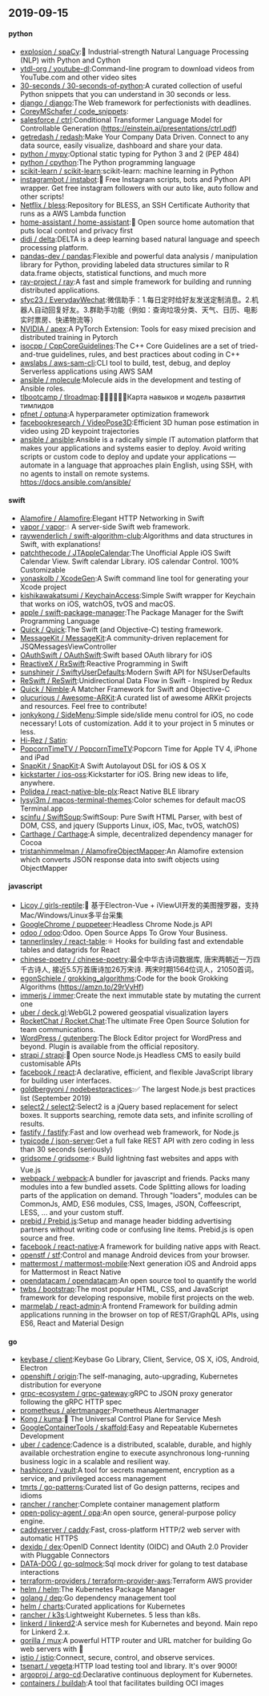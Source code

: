 ## 2019-09-15

#### python
* [explosion / spaCy](https://github.com/explosion/spaCy):💫
Industrial-strength Natural Language Processing (NLP) with Python and Cython
* [ytdl-org / youtube-dl](https://github.com/ytdl-org/youtube-dl):Command-line program to download videos from YouTube.com and other video sites
* [30-seconds / 30-seconds-of-python](https://github.com/30-seconds/30-seconds-of-python):A curated collection of useful Python snippets that you can understand in 30 seconds or less.
* [django / django](https://github.com/django/django):The Web framework for perfectionists with deadlines.
* [CoreyMSchafer / code_snippets](https://github.com/CoreyMSchafer/code_snippets):
* [salesforce / ctrl](https://github.com/salesforce/ctrl):Conditional Transformer Language Model for Controllable Generation (https://einstein.ai/presentations/ctrl.pdf)
* [getredash / redash](https://github.com/getredash/redash):Make Your Company Data Driven. Connect to any data source, easily visualize, dashboard and share your data.
* [python / mypy](https://github.com/python/mypy):Optional static typing for Python 3 and 2 (PEP 484)
* [python / cpython](https://github.com/python/cpython):The Python programming language
* [scikit-learn / scikit-learn](https://github.com/scikit-learn/scikit-learn):scikit-learn: machine learning in Python
* [instagrambot / instabot](https://github.com/instagrambot/instabot):🐙
Free Instagram scripts, bots and Python API wrapper. Get free instagram followers with our auto like, auto follow and other scripts!
* [Netflix / bless](https://github.com/Netflix/bless):Repository for BLESS, an SSH Certificate Authority that runs as a AWS Lambda function
* [home-assistant / home-assistant](https://github.com/home-assistant/home-assistant):🏡
Open source home automation that puts local control and privacy first
* [didi / delta](https://github.com/didi/delta):DELTA is a deep learning based natural language and speech processing platform.
* [pandas-dev / pandas](https://github.com/pandas-dev/pandas):Flexible and powerful data analysis / manipulation library for Python, providing labeled data structures similar to R data.frame objects, statistical functions, and much more
* [ray-project / ray](https://github.com/ray-project/ray):A fast and simple framework for building and running distributed applications.
* [sfyc23 / EverydayWechat](https://github.com/sfyc23/EverydayWechat):微信助手：1.每日定时给好友发送定制消息。2.机器人自动回复好友。3.群助手功能（例如：查询垃圾分类、天气、日历、电影实时票房、快递物流等）
* [NVIDIA / apex](https://github.com/NVIDIA/apex):A PyTorch Extension: Tools for easy mixed precision and distributed training in Pytorch
* [isocpp / CppCoreGuidelines](https://github.com/isocpp/CppCoreGuidelines):The C++ Core Guidelines are a set of tried-and-true guidelines, rules, and best practices about coding in C++
* [awslabs / aws-sam-cli](https://github.com/awslabs/aws-sam-cli):CLI tool to build, test, debug, and deploy Serverless applications using AWS SAM
* [ansible / molecule](https://github.com/ansible/molecule):Molecule aids in the development and testing of Ansible roles.
* [tlbootcamp / tlroadmap](https://github.com/tlbootcamp/tlroadmap):👩🏼‍💻👨🏻‍💻Карта навыков и модель развития тимлидов
* [pfnet / optuna](https://github.com/pfnet/optuna):A hyperparameter optimization framework
* [facebookresearch / VideoPose3D](https://github.com/facebookresearch/VideoPose3D):Efficient 3D human pose estimation in video using 2D keypoint trajectories
* [ansible / ansible](https://github.com/ansible/ansible):Ansible is a radically simple IT automation platform that makes your applications and systems easier to deploy. Avoid writing scripts or custom code to deploy and update your applications — automate in a language that approaches plain English, using SSH, with no agents to install on remote systems. https://docs.ansible.com/ansible/

#### swift
* [Alamofire / Alamofire](https://github.com/Alamofire/Alamofire):Elegant HTTP Networking in Swift
* [vapor / vapor](https://github.com/vapor/vapor):💧
A server-side Swift web framework.
* [raywenderlich / swift-algorithm-club](https://github.com/raywenderlich/swift-algorithm-club):Algorithms and data structures in Swift, with explanations!
* [patchthecode / JTAppleCalendar](https://github.com/patchthecode/JTAppleCalendar):The Unofficial Apple iOS Swift Calendar View. Swift calendar Library. iOS calendar Control. 100% Customizable
* [yonaskolb / XcodeGen](https://github.com/yonaskolb/XcodeGen):A Swift command line tool for generating your Xcode project
* [kishikawakatsumi / KeychainAccess](https://github.com/kishikawakatsumi/KeychainAccess):Simple Swift wrapper for Keychain that works on iOS, watchOS, tvOS and macOS.
* [apple / swift-package-manager](https://github.com/apple/swift-package-manager):The Package Manager for the Swift Programming Language
* [Quick / Quick](https://github.com/Quick/Quick):The Swift (and Objective-C) testing framework.
* [MessageKit / MessageKit](https://github.com/MessageKit/MessageKit):A community-driven replacement for JSQMessagesViewController
* [OAuthSwift / OAuthSwift](https://github.com/OAuthSwift/OAuthSwift):Swift based OAuth library for iOS
* [ReactiveX / RxSwift](https://github.com/ReactiveX/RxSwift):Reactive Programming in Swift
* [sunshinejr / SwiftyUserDefaults](https://github.com/sunshinejr/SwiftyUserDefaults):Modern Swift API for NSUserDefaults
* [ReSwift / ReSwift](https://github.com/ReSwift/ReSwift):Unidirectional Data Flow in Swift - Inspired by Redux
* [Quick / Nimble](https://github.com/Quick/Nimble):A Matcher Framework for Swift and Objective-C
* [olucurious / Awesome-ARKit](https://github.com/olucurious/Awesome-ARKit):A curated list of awesome ARKit projects and resources. Feel free to contribute!
* [jonkykong / SideMenu](https://github.com/jonkykong/SideMenu):Simple side/slide menu control for iOS, no code necessary! Lots of customization. Add it to your project in 5 minutes or less.
* [Hi-Rez / Satin](https://github.com/Hi-Rez/Satin):
* [PopcornTimeTV / PopcornTimeTV](https://github.com/PopcornTimeTV/PopcornTimeTV):Popcorn Time for Apple TV 4, iPhone and iPad
* [SnapKit / SnapKit](https://github.com/SnapKit/SnapKit):A Swift Autolayout DSL for iOS & OS X
* [kickstarter / ios-oss](https://github.com/kickstarter/ios-oss):Kickstarter for iOS. Bring new ideas to life, anywhere.
* [Polidea / react-native-ble-plx](https://github.com/Polidea/react-native-ble-plx):React Native BLE library
* [lysyi3m / macos-terminal-themes](https://github.com/lysyi3m/macos-terminal-themes):Color schemes for default macOS Terminal.app
* [scinfu / SwiftSoup](https://github.com/scinfu/SwiftSoup):SwiftSoup: Pure Swift HTML Parser, with best of DOM, CSS, and jquery (Supports Linux, iOS, Mac, tvOS, watchOS)
* [Carthage / Carthage](https://github.com/Carthage/Carthage):A simple, decentralized dependency manager for Cocoa
* [tristanhimmelman / AlamofireObjectMapper](https://github.com/tristanhimmelman/AlamofireObjectMapper):An Alamofire extension which converts JSON response data into swift objects using ObjectMapper

#### javascript
* [Licoy / girls-reptile](https://github.com/Licoy/girls-reptile):🎨
基于Electron-Vue + iViewUI开发的美图搜罗器，支持Mac/Windows/Linux多平台采集
* [GoogleChrome / puppeteer](https://github.com/GoogleChrome/puppeteer):Headless Chrome Node.js API
* [odoo / odoo](https://github.com/odoo/odoo):Odoo. Open Source Apps To Grow Your Business.
* [tannerlinsley / react-table](https://github.com/tannerlinsley/react-table):⚛️
Hooks for building fast and extendable tables and datagrids for React
* [chinese-poetry / chinese-poetry](https://github.com/chinese-poetry/chinese-poetry):最全中华古诗词数据库, 唐宋两朝近一万四千古诗人, 接近5.5万首唐诗加26万宋诗. 两宋时期1564位词人，21050首词。
* [egonSchiele / grokking_algorithms](https://github.com/egonSchiele/grokking_algorithms):Code for the book Grokking Algorithms (https://amzn.to/29rVyHf)
* [immerjs / immer](https://github.com/immerjs/immer):Create the next immutable state by mutating the current one
* [uber / deck.gl](https://github.com/uber/deck.gl):WebGL2 powered geospatial visualization layers
* [RocketChat / Rocket.Chat](https://github.com/RocketChat/Rocket.Chat):The ultimate Free Open Source Solution for team communications.
* [WordPress / gutenberg](https://github.com/WordPress/gutenberg):The Block Editor project for WordPress and beyond. Plugin is available from the official repository.
* [strapi / strapi](https://github.com/strapi/strapi):🚀
Open source Node.js Headless CMS to easily build customisable APIs
* [facebook / react](https://github.com/facebook/react):A declarative, efficient, and flexible JavaScript library for building user interfaces.
* [goldbergyoni / nodebestpractices](https://github.com/goldbergyoni/nodebestpractices):✅
The largest Node.js best practices list (September 2019)
* [select2 / select2](https://github.com/select2/select2):Select2 is a jQuery based replacement for select boxes. It supports searching, remote data sets, and infinite scrolling of results.
* [fastify / fastify](https://github.com/fastify/fastify):Fast and low overhead web framework, for Node.js
* [typicode / json-server](https://github.com/typicode/json-server):Get a full fake REST API with zero coding in less than 30 seconds (seriously)
* [gridsome / gridsome](https://github.com/gridsome/gridsome):⚡️
Build lightning fast websites and apps with Vue.js
* [webpack / webpack](https://github.com/webpack/webpack):A bundler for javascript and friends. Packs many modules into a few bundled assets. Code Splitting allows for loading parts of the application on demand. Through "loaders", modules can be CommonJs, AMD, ES6 modules, CSS, Images, JSON, Coffeescript, LESS, ... and your custom stuff.
* [prebid / Prebid.js](https://github.com/prebid/Prebid.js):Setup and manage header bidding advertising partners without writing code or confusing line items. Prebid.js is open source and free.
* [facebook / react-native](https://github.com/facebook/react-native):A framework for building native apps with React.
* [openstf / stf](https://github.com/openstf/stf):Control and manage Android devices from your browser.
* [mattermost / mattermost-mobile](https://github.com/mattermost/mattermost-mobile):Next generation iOS and Android apps for Mattermost in React Native
* [opendatacam / opendatacam](https://github.com/opendatacam/opendatacam):An open source tool to quantify the world
* [twbs / bootstrap](https://github.com/twbs/bootstrap):The most popular HTML, CSS, and JavaScript framework for developing responsive, mobile first projects on the web.
* [marmelab / react-admin](https://github.com/marmelab/react-admin):A frontend Framework for building admin applications running in the browser on top of REST/GraphQL APIs, using ES6, React and Material Design

#### go
* [keybase / client](https://github.com/keybase/client):Keybase Go Library, Client, Service, OS X, iOS, Android, Electron
* [openshift / origin](https://github.com/openshift/origin):The self-managing, auto-upgrading, Kubernetes distribution for everyone
* [grpc-ecosystem / grpc-gateway](https://github.com/grpc-ecosystem/grpc-gateway):gRPC to JSON proxy generator following the gRPC HTTP spec
* [prometheus / alertmanager](https://github.com/prometheus/alertmanager):Prometheus Alertmanager
* [Kong / kuma](https://github.com/Kong/kuma):🐻
The Universal Control Plane for Service Mesh
* [GoogleContainerTools / skaffold](https://github.com/GoogleContainerTools/skaffold):Easy and Repeatable Kubernetes Development
* [uber / cadence](https://github.com/uber/cadence):Cadence is a distributed, scalable, durable, and highly available orchestration engine to execute asynchronous long-running business logic in a scalable and resilient way.
* [hashicorp / vault](https://github.com/hashicorp/vault):A tool for secrets management, encryption as a service, and privileged access management
* [tmrts / go-patterns](https://github.com/tmrts/go-patterns):Curated list of Go design patterns, recipes and idioms
* [rancher / rancher](https://github.com/rancher/rancher):Complete container management platform
* [open-policy-agent / opa](https://github.com/open-policy-agent/opa):An open source, general-purpose policy engine.
* [caddyserver / caddy](https://github.com/caddyserver/caddy):Fast, cross-platform HTTP/2 web server with automatic HTTPS
* [dexidp / dex](https://github.com/dexidp/dex):OpenID Connect Identity (OIDC) and OAuth 2.0 Provider with Pluggable Connectors
* [DATA-DOG / go-sqlmock](https://github.com/DATA-DOG/go-sqlmock):Sql mock driver for golang to test database interactions
* [terraform-providers / terraform-provider-aws](https://github.com/terraform-providers/terraform-provider-aws):Terraform AWS provider
* [helm / helm](https://github.com/helm/helm):The Kubernetes Package Manager
* [golang / dep](https://github.com/golang/dep):Go dependency management tool
* [helm / charts](https://github.com/helm/charts):Curated applications for Kubernetes
* [rancher / k3s](https://github.com/rancher/k3s):Lightweight Kubernetes. 5 less than k8s.
* [linkerd / linkerd2](https://github.com/linkerd/linkerd2):A service mesh for Kubernetes and beyond. Main repo for Linkerd 2.x.
* [gorilla / mux](https://github.com/gorilla/mux):A powerful HTTP router and URL matcher for building Go web servers with
🦍
* [istio / istio](https://github.com/istio/istio):Connect, secure, control, and observe services.
* [tsenart / vegeta](https://github.com/tsenart/vegeta):HTTP load testing tool and library. It's over 9000!
* [argoproj / argo-cd](https://github.com/argoproj/argo-cd):Declarative continuous deployment for Kubernetes.
* [containers / buildah](https://github.com/containers/buildah):A tool that facilitates building OCI images
